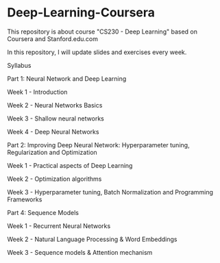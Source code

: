# Deep-Learning-Coursera
This repository is about course "CS230 - Deep Learning" based on Coursera and Stanford.edu.com

In this repository, I will update slides and exercises every week.

Syllabus

Part 1: Neural Network and Deep Learning

Week 1 - Introduction

Week 2 - Neural Networks Basics

Week 3 - Shallow neural networks

Week 4 - Deep Neural Networks

Part 2: Improving Deep Neural Network: Hyperparameter tuning, Regularization and Optimization

Week 1 - Practical aspects of Deep Learning

Week 2 - Optimization algorithms

Week 3 - Hyperparameter tuning, Batch Normalization and Programming Frameworks

Part 4: Sequence Models

Week 1 - Recurrent Neural Networks

Week 2 - Natural Language Processing & Word Embeddings

Week 3 - Sequence models & Attention mechanism
